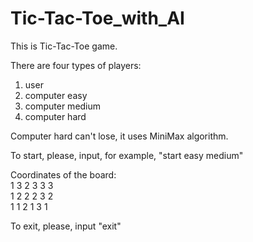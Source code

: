 # Tic-Tac-Toe_with_AI

This is Tic-Tac-Toe game.

There are four types of players:
1) user
2) computer easy
3) computer medium
4) computer hard 

Computer hard can't lose, it uses MiniMax algorithm.



To start, please, input, for example, "start easy medium"

Coordinates of the board:<br/>
1 3     2 3    3 3   
1 2     2 2    3 2   
1 1     2 1    3 1   


To exit, please, input "exit"
